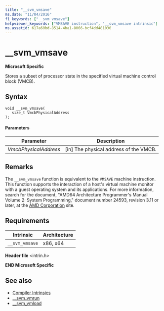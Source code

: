 ```yaml
---
title: "__svm_vmsave"
ms.date: "11/04/2016"
f1_keywords: ["__svm_vmsave"]
helpviewer_keywords: ["VMSAVE instruction", "__svm_vmsave intrinsic"]
ms.assetid: 617a60bd-8514-4ba1-8066-bcf4dd481030
---
```

# __svm_vmsave

**Microsoft Specific**

Stores a subset of processor state in the specified virtual machine control block (VMCB).

## Syntax

```
void __svm_vmsave(
   size_t VmcbPhysicalAddress
);
```

#### Parameters

|Parameter|Description|
|---------------|-----------------|
|*VmcbPhysicalAddress*|[in] The physical address of the VMCB.|

## Remarks

The `__svm_vmsave` function is equivalent to the `VMSAVE` machine instruction. This function supports the interaction of a host's virtual machine monitor with a guest operating system and its applications. For more information, search for the document, "AMD64 Architecture Programmer's Manual Volume 2: System Programming," document number 24593, revision 3.11 or later, at the [AMD Corporation](https://developer.amd.com/resources/developer-guides-manuals/) site.

## Requirements

|Intrinsic|Architecture|
|---------------|------------------|
|`__svm_vmsave`|x86, x64|

**Header file** \<intrin.h>

**END Microsoft Specific**

## See also

- [Compiler Intrinsics](../intrinsics/compiler-intrinsics.md)
- [__svm_vmrun](../intrinsics/svm-vmrun.md)
- [__svm_vmload](../intrinsics/svm-vmload.md)
